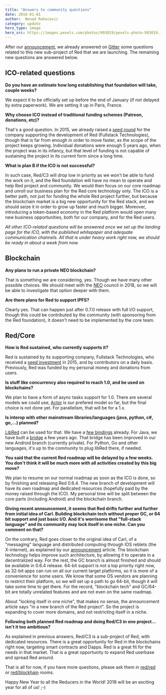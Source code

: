 ```yaml
---
title: "Answers to community questions"
date: 2018-01-01 
author:  Nenad Rakocevic 
category: update
hero_type: image
hero_src: https://images.pexels.com/photos/993019/pexels-photo-993019.jpeg?auto=compress&cs=tinysrgb&h=650&w=940
---
```


After our [announcement](http://www.red-lang.org/2017/12/leaping-into-future-red-goes-blockchain.html), we already answered on [Gitter](https://gitter.im/red/blockchain) some questions related to this new sub-project of Red that we are launching. The remaining new questions are answered below.


## ICO-related questions

__Do you have an estimate how long establishing that foundation will take, couple weeks?__

We expect it to be officially set up before the end of January (if not delayed by extra paperwork). We are setting it up in Paris, France.

__Why choose ICO instead of traditional funding schemes (Patreon, donations, etc)?__

That's a good question. In 2015, we already raised a [seed round](http://www.red-lang.org/2015/01/dream-big-work-hard-and-make-it-happen.html) for the company supporting the development of Red (Fullstack Technologies), though that is far from enough in order to move faster, as the scope of the project keeps growing. Individual donations were enough 5 years ago, when the project was in its infancy, but that level of funding is not capable of sustaining the project in its current form since a long time.

__What is plan B if the ICO is not successful?__

In such case, Red/C3 will drop low in priority as we won't be able to fund the work on it, and the Red foundation will have no mean to operate and help Red project and community. We would then focus on our core roadmap and unroll our business plan for the Red core technology only. The ICO is a better path, not just for funding the whole Red project further, but because the blockchain market is a big new opportunity for the Red stack, and we should seize it in order to grow up faster and much bigger. Moreover, introducing a token-based economy in the Red platform would open many new business opportunities, both for our company, and for the Red users.

_All other ICO-related questions will be answered once we set up the landing page for the ICO, with the published whitepaper and adequate communication channels. All that is under heavy work right now, we should be ready in about a week from now._


## Blockchain

__Any plans to run a private NEO blockchain?__

That is something we are considering, yes. Though we have many other possible choices. We should meet with the [NEO](https://neo.org/) council in 2018, so we will be able to investigate that option deeper with them.

__Are there plans for Red to support IPFS?__

Clearly yes. That can happen just after 0.7.0 release with full I/O support, though this could be contributed by the community (with sponsoring from the Red foundation), it doesn't need to be implemented by the core team.


## Red/Core

__How is Red sustained, who currently supports it?__

Red is sustained by its supporting company, Fullstack Technologies, who received a [seed investment](http://www.red-lang.org/2015/01/dream-big-work-hard-and-make-it-happen.html) in 2015, and by contributors on a daily basis. Previously, Red was funded by my personal money and donations from users.

__Is stuff like concurrency also required to reach 1.0, and be used on blockchains?__

We plan to have a form of async tasks support for 1.0. There are several models we could use, [Actor](https://en.wikipedia.org/wiki/Actor_model) is our prefered model so far, but the final choice is not done yet. For parallelism, that will be for a 1.x.

__Is interop with other mainstream libraries/languages (java, python, c#, go,...) planned?__

[LibRed](https://doc.red-lang.org/en/libred.html) can be used for that. We have a [few bindings](http://www.red-lang.org/2017/03/062-libred-and-macros.html) already. For Java, we have built a [bridge](https://github.com/red/red/tree/master/bridges/java) a few years ago. That bridge has been improved in our new Android branch (currently private). For Python, Go and other languages, it's up to the community to plug libRed there, if needed.

__You said that the current Red roadmap will be delayed by a few weeks. You don't think it will be much more with all activities created by this big move?__

We plan to resume on our normal roadmap as soon as the ICO is done, so by finishing and releasing Red 0.6.4. The new branch of development will have its own roadmap and dedicated resources (hopefully paid by the money raised through the ICO). My personal time will be split between the core parts (including Android) and the blockchain branch.

__Giving recent announcement, it seems that Red drifts further and further from initial idea of Carl. Building blockchain tech without proper GC, or 64 bit support and just basic I/O. And it's worrisome that "full-stack language" and its community may lock itself in one niche. Can you comment on that?__

On the contrary, Red goes closer to the original idea of Carl, of a "messaging" language and distributed computing through IOS reblets (the X-internet), as explained by our [announcement](http://www.red-lang.org/2017/12/leaping-into-future-red-goes-blockchain.html) article. The blockchain technology helps improve such architecture, by allowing it to operate in a decentralized way. For the rest, the GC branch is almost finished and should be available in 0.6.4 release. 64-bit support is not a top priority right now, as 32-bit apps can run on all our current target platforms, so it is more of a convenience for some users. We know that some OS vendors are planning to restrict their platform, so we will set up a path to go 64-bit, though it will take some time to get there. For the record, "blockchain tech" and GC/64-bit are totally unrelated features and are not even on the same roadmap.

About "locking itself in one niche", that makes no sense, the announcement article says "in a new branch of the Red project". So the project is expanding to cover more domains, and not restricting itself in a niche.

__Following both planned Red roadmap and doing Red/C3 in one project... isn't it too ambitious?__

As explained in previous answers, Red/C3 is a sub-project of Red, with dedicated resources. There is a great opportunity for Red in the blockchains right now, targeting smart contracts and Dapps. Red is a great fit for the needs in that market. That is a great opportunity to expand Red userbase and spread Red around.

That is all for now, if you have more questions, please ask them in [red/red](https://gitter.im/red/red) or [red/blockhain](https://gitter.im/red/blockchain) rooms.


Happy New Year to all the Reducers in the World! 2018 will be an exciting year for all of us! ;-)
